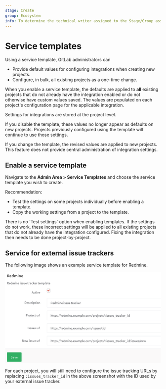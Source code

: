 ```yaml
---
stage: Create
group: Ecosystem
info: To determine the technical writer assigned to the Stage/Group associated with this page, see https://about.gitlab.com/handbook/engineering/ux/technical-writing/#designated-technical-writers
---
```


# Service templates

Using a service template, GitLab administrators can

- Provide default values for configuring integrations when creating new projects.
- Configure, in bulk, all existing projects as a one-time change.

When you enable a service template, the defaults are applied to **all** existing projects
that do not already have the integration enabled or do not otherwise have custom values
saved.
The values are populated on each project's configuration page for the applicable integration.

Settings for integrations are stored at the project level.

If you disable the template, these values no longer appear as defaults on new projects.
Projects previously configured using the template will continue to use those settings.

If you change the template, the revised values are applied to new projects. This feature
does not provide central administration of integration settings.

## Enable a service template

Navigate to the **Admin Area > Service Templates** and choose the service
template you wish to create.

Recommendation:

- Test the settings on some projects individually before enabling a template.
- Copy the working settings from a project to the template.

There is no 'Test settings' option when enabling templates. If the settings do not work,
these incorrect settings will be applied to all existing projects that do not already have
the integration configured. Fixing the integration then needs to be done project-by-project.

## Service for external issue trackers

The following image shows an example service template for Redmine.

![Redmine service template](img/services_templates_redmine_example.png)

For each project, you will still need to configure the issue tracking
URLs by replacing `:issues_tracker_id` in the above screenshot with the ID used
by your external issue tracker.
